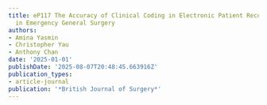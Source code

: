 ```yaml
---
title: eP117 The Accuracy of Clinical Coding in Electronic Patient Records Systems
  in Emergency General Surgery
authors:
- Amina Yasmin
- Christopher Yau
- Anthony Chan
date: '2025-01-01'
publishDate: '2025-08-07T20:48:45.663916Z'
publication_types:
- article-journal
publication: '*British Journal of Surgery*'
---
```

